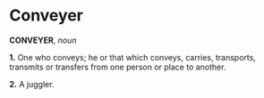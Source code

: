# Conveyer

**CONVEYER**, _noun_

**1.** One who conveys; he or that which conveys, carries, transports, transmits or transfers from one person or place to another.

**2.** A juggler.
